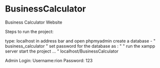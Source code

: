 # BusinessCalculator
Business Calculator Website


Steps to run the project:

type: localhost in address bar and open phpmyadmin
create a database - " business_calculator "
set password for the database as : " "
run the xampp server
start the project ... " localhost/BusinessCalculator

Admin Login: 
Username:rion 
Password: 123

